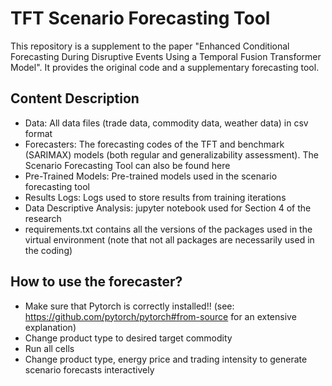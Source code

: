 # TFT Scenario Forecasting Tool
This repository is a supplement to the paper "Enhanced Conditional Forecasting During Disruptive Events Using a Temporal Fusion Transformer Model". It provides the original code and a supplementary forecasting tool. 

## Content Description
- Data: All data files (trade data, commodity data, weather data) in csv format
- Forecasters: The forecasting codes of the TFT and benchmark (SARIMAX) models (both regular and generalizability assessment). The Scenario Forecasting Tool can also be found here
- Pre-Trained Models: Pre-trained models used in the scenario forecasting tool
- Results Logs: Logs used to store results from training iterations
- Data Descriptive Analysis: jupyter notebook used for Section 4 of the research
- requirements.txt contains all the versions of the packages used in the virtual environment (note that not all packages are necessarily used in the coding)

## How to use the forecaster?
- Make sure that Pytorch is correctly installed!! (see: https://github.com/pytorch/pytorch#from-source for an extensive explanation)
- Change product type to desired target commodity
- Run all cells
- Change product type, energy price and trading intensity to generate scenario forecasts interactively 
